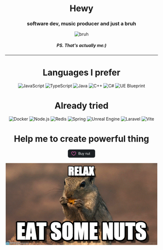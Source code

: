 <div align="center">

  # __Hewy__
  <h3>software dev, music producer and just a bruh</h3>

  ![bruh](catcoding.gif)

  <h5>PS. That's actually me:)</h5>

  ---

  # __Languages I prefer__
  ![JavaScript](https://img.shields.io/badge/-JavaScript-000?&logo=JavaScript)
  ![TypeScript](https://img.shields.io/badge/-TypeScript-000?&logo=TypeScript)
  ![Java](https://img.shields.io/badge/-Java-000?&logo=Java&logoColor=007396)
  ![C++](https://img.shields.io/badge/-C++-000?&logo=c%2b%2b&logoColor=00599C)
  ![C#](https://img.shields.io/badge/-C%23-000?&logo=c-sharp)
  ![UE Blueprint](https://img.shields.io/badge/-UE%20Blueprint-000?&logo=blueprint)

  # __Already tried__
  ![Docker](https://img.shields.io/badge/-Docker-000?&logo=Docker)
  ![Node.js](https://img.shields.io/badge/-Node.js-000?&logo=node.js)
  ![Redis](https://img.shields.io/badge/-Redis-000?&logo=Redis)
  ![Spring](https://img.shields.io/badge/-Spring-000?&logo=Spring)
  ![Unreal Engine](https://img.shields.io/badge/-Unreal%20Engine-000?&logo=unreal-engine)
  ![Laravel](https://img.shields.io/badge/-Laravel-000?&logo=laravel)
  ![Vite](https://img.shields.io/badge/-ViteJS-000?&logo=Vite)
  
  # __Help me to create powerful thing__
  <a href="https://github.com/sponsors/e3stpavel" title="Sponsor me by buying me nut or RTX"><img src="sponsor.svg?sanitize=true" width="auto" height="28" aria-hidden="true"></a>

  ![NUTZZ](relax.gif)

</div>